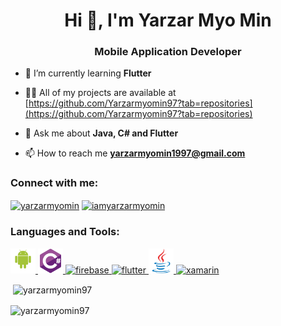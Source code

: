 <h1 align="center">Hi 👋, I'm Yarzar Myo Min</h1>
<h3 align="center">Mobile Application Developer</h3>

- 🌱 I’m currently learning **Flutter**

- 👨‍💻 All of my projects are available at [https://github.com/Yarzarmyomin97?tab=repositories](https://github.com/Yarzarmyomin97?tab=repositories)

- 💬 Ask me about **Java, C# and Flutter**

- 📫 How to reach me **yarzarmyomin1997@gmail.com**

<h3 align="left">Connect with me:</h3>
<p align="left">
<a href="https://linkedin.com/in/yarzarmyomin" target="blank"><img align="center" src="https://raw.githubusercontent.com/rahuldkjain/github-profile-readme-generator/master/src/images/icons/Social/linked-in-alt.svg" alt="yarzarmyomin" height="30" width="40" /></a>
<a href="https://fb.com/iamyarzarmyomin" target="blank"><img align="center" src="https://raw.githubusercontent.com/rahuldkjain/github-profile-readme-generator/master/src/images/icons/Social/facebook.svg" alt="iamyarzarmyomin" height="30" width="40" /></a>
</p>

<h3 align="left">Languages and Tools:</h3>
<p align="left"> <a href="https://developer.android.com" target="_blank"> <img src="https://raw.githubusercontent.com/devicons/devicon/master/icons/android/android-original-wordmark.svg" alt="android" width="40" height="40"/> </a> <a href="https://www.w3schools.com/cs/" target="_blank"> <img src="https://raw.githubusercontent.com/devicons/devicon/master/icons/csharp/csharp-original.svg" alt="csharp" width="40" height="40"/> </a> <a href="https://firebase.google.com/" target="_blank"> <img src="https://www.vectorlogo.zone/logos/firebase/firebase-icon.svg" alt="firebase" width="40" height="40"/> </a> <a href="https://flutter.dev" target="_blank"> <img src="https://www.vectorlogo.zone/logos/flutterio/flutterio-icon.svg" alt="flutter" width="40" height="40"/> </a> <a href="https://www.java.com" target="_blank"> <img src="https://raw.githubusercontent.com/devicons/devicon/master/icons/java/java-original.svg" alt="java" width="40" height="40"/> </a> <a href="https://dotnet.microsoft.com/apps/xamarin" target="_blank"> <img src="https://raw.githubusercontent.com/detain/svg-logos/780f25886640cef088af994181646db2f6b1a3f8/svg/xamarin.svg" alt="xamarin" width="40" height="40"/> </a> </p>

<p>&nbsp;<img align="center" src="https://github-readme-stats.vercel.app/api?username=yarzarmyomin97&show_icons=true&locale=en" alt="yarzarmyomin97" /></p>

<p><img align="center" src="https://github-readme-streak-stats.herokuapp.com/?user=yarzarmyomin97&" alt="yarzarmyomin97" /></p>
